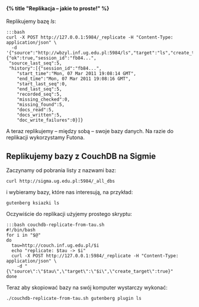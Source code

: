 #### {% title "Replikacja – jakie to proste!" %}

Replikujemy bazę *ls*:

    :::bash
    curl -X POST http://127.0.0.1:5984/_replicate -H "Content-Type: application/json" \
      -d '{"source":"http://wbzyl.inf.ug.edu.pl:5984/ls","target":"ls","create_target":true}'
    {"ok":true,"session_id":"fb84...",
     "source_last_seq":5,
     "history":[{"session_id":"fb84...",
        "start_time":"Mon, 07 Mar 2011 19:08:14 GMT",
        "end_time":"Mon, 07 Mar 2011 19:08:16 GMT",
        "start_last_seq":0,
        "end_last_seq":5,
        "recorded_seq":5,
        "missing_checked":0,
        "missing_found":5,
        "docs_read":5,
        "docs_written":5,
        "doc_write_failures":0}]}

A teraz replikujemy – między sobą – swoje bazy danych.
Na razie do replikacji wykorzystamy Futona.


## Replikujemy bazy z CouchDB na Sigmie

Zaczynamy od pobrania listy z nazwami baz:

    curl http://sigma.ug.edu.pl:5984/_all_dbs

i wybieramy bazy, które nas interesują, na przykład:

    gutenberg ksiazki ls

Oczywiście do replikacji użyjemy prostego skryptu:

    :::bash couchdb-replicate-from-tau.sh
    #!/bin/bash
    for i in "$@"
    do
      tau=http://couch.inf.ug.edu.pl/$i
      echo "replicate: $tau -> $i"
      curl -X POST http://127.0.0.1:5984/_replicate -H "Content-Type: application/json" \
        -d "{\"source\":\"$tau\",\"target\":\"$i\",\"create_target\":true}"
    done

Teraz aby skopiować bazy na swój komputer wystarczy wykonać:

    ./couchdb-replicate-from-tau.sh gutenberg plugin ls
